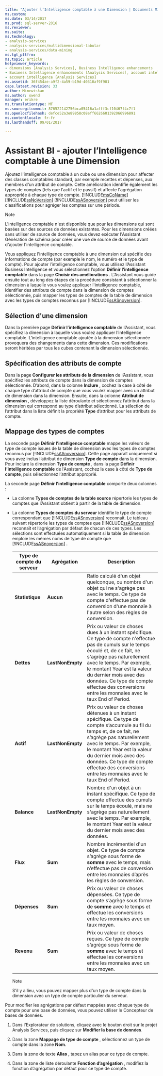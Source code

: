 ```yaml
---
title: "Ajouter l’Intelligence comptable à une Dimension | Documents Microsoft"
ms.custom: 
ms.date: 03/14/2017
ms.prod: sql-server-2016
ms.reviewer: 
ms.suite: 
ms.technology:
- analysis-services
- analysis-services/multidimensional-tabular
- analysis-services/data-mining
ms.tgt_pltfrm: 
ms.topic: article
helpviewer_keywords:
- dimensions [Analysis Services], Business Intelligence enhancements
- Business Intelligence enhancements [Analysis Services], account intelligence
- account intelligence [Analysis Services]
ms.assetid: 36f454ae-a9f2-4a59-b19d-40310af9f901
caps.latest.revision: 33
author: Minewiskan
ms.author: owend
manager: erikre
ms.translationtype: MT
ms.sourcegitcommit: 876522142756bca05416a1afff3cf10467f4c7f1
ms.openlocfilehash: defce52a3e89858c08eff6626601392066996891
ms.contentlocale: fr-fr
ms.lasthandoff: 09/01/2017

---
```

# <a name="bi-wizard---add-account-intelligence-to-a-dimension"></a>Assistant BI - ajouter l’Intelligence comptable à une Dimension
  Ajoutez l'intelligence comptable à un cube ou une dimension pour affecter des classes comptables standard, par exemple recettes et dépenses, aux membres d'un attribut de compte. Cette amélioration identifie également les types de comptes (tels que l'actif et le passif) et affecte l'agrégation appropriée à chaque type de compte. [!INCLUDE[msCoName](../../includes/msconame-md.md)] [!INCLUDE[ssNoVersion](../../includes/ssnoversion-md.md)] [!INCLUDE[ssASnoversion](../../includes/ssasnoversion-md.md)] peut utiliser les classifications pour agréger les comptes sur une période.  
  
> [!NOTE]  
>  L'intelligence comptable n'est disponible que pour les dimensions qui sont basées sur des sources de données existantes. Pour les dimensions créées sans utiliser de source de données, vous devez exécuter l'Assistant Génération de schéma pour créer une vue de source de données avant d'ajouter l'intelligence comptable.  
  
 Vous appliquez l'intelligence comptable à une dimension qui spécifie des informations de compte (par exemple le nom, le numéro et le type de compte). Pour ajouter l’intelligence comptable, vous utilisez l’Assistant Business Intelligence et vous sélectionnez l’option **Définir l’intelligence comptable** dans la page **Choisir des améliorations** . L'Assistant vous guide ensuite tout au long des étapes de la procédure consistant à sélectionner la dimension à laquelle vous voulez appliquer l'intelligence comptable, identifier des attributs de compte dans la dimension de comptes sélectionnée, puis mapper les types de comptes de la table de dimension avec les types de comptes reconnus par [!INCLUDE[ssASnoversion](../../includes/ssasnoversion-md.md)].  
  
## <a name="selecting-a-dimension"></a>Sélection d'une dimension  
 Dans la première page **Définir l’intelligence comptable** de l’Assistant, vous spécifiez la dimension à laquelle vous voulez appliquer l’intelligence comptable. L'intelligence comptable ajoutée à la dimension sélectionnée provoquera des changements dans cette dimension. Ces modifications seront héritées par tous les cubes contenant la dimension sélectionnée.  
  
## <a name="specifying-account-attributes"></a>Spécification des attributs de compte  
 Dans la page **Configurer les attributs de la dimension** de l’Assistant, vous spécifiez les attributs de compte dans la dimension de comptes sélectionnée. D’abord, dans la colonne **Inclure** , cochez la case à côté de chaque type d’attribut de compte que vous voulez mapper avec un attribut de dimension dans la dimension. Ensuite, dans la colonne **Attribut de dimension** , développez la liste déroulante et sélectionnez l’attribut dans la dimension qui correspond au type d’attribut sélectionné. La sélection de l’attribut dans la liste définit la propriété **Type** d’attribut pour les attributs de compte.  
  
## <a name="mapping-account-types"></a>Mappage des types de comptes  
 La seconde page **Définir l’intelligence comptable** mappe les valeurs de type de compte issues de la table de dimension avec les types de comptes reconnus par [!INCLUDE[ssASnoversion](../../includes/ssasnoversion-md.md)]. Cette page apparaît uniquement si vous avez inclus l’attribut de dimension **Type de compte** dans la dimension. Pour inclure la dimension **Type de compte** , dans la page **Définir l’intelligence comptable** de l’Assistant, cochez la case à côté de **Type de compte**, puis sélectionnez l’attribut approprié.  
  
 La seconde page **Définir l’intelligence comptable** comporte deux colonnes :  
  
-   La colonne **Types de comptes de la table source** répertorie les types de comptes que l’Assistant obtient à partir de la table de dimension.  
  
-   La colonne **Types de comptes du serveur** identifie le type de compte correspondant que [!INCLUDE[ssASnoversion](../../includes/ssasnoversion-md.md)] reconnaît. Le tableau suivant répertorie les types de comptes que [!INCLUDE[ssASnoversion](../../includes/ssasnoversion-md.md)] reconnaît et l’agrégation par défaut de chacun de ces types. Les sélections sont effectuées automatiquement si la table de dimension emploie les mêmes noms de type de compte que [!INCLUDE[ssASnoversion](../../includes/ssasnoversion-md.md)] .  
  
    |Type de compte du serveur|Agrégation|Description|  
    |-------------------------|-----------------|-----------------|  
    |**Statistique**|**Aucun**|Ratio calculé d'un objet quelconque, ou nombre d'un objet qui ne s'agrège pas avec le temps. Ce type de compte d'effectue pas de conversion d'une monnaie à l'autre selon des règles de conversion.|  
    |**Dettes**|**LastNonEmpty**|Prix ou valeur de choses dues à un instant spécifique. Ce type de compte n'effectue pas de cumuls sur le temps écoulé et, de ce fait, ne s'agrège pas naturellement avec le temps. Par exemple, le montant Year est la valeur du dernier mois avec des données. Ce type de compte effectue des conversions entre les monnaies avec le taux End of Period.|  
    |**Actif**|**LastNonEmpty**|Prix ou valeur de choses détenues à un instant spécifique. Ce type de compte s’accumule au fil du temps et, de ce fait, ne s’agrège pas naturellement avec le temps. Par exemple, le montant Year est la valeur du dernier mois avec des données. Ce type de compte effectue des conversions entre les monnaies avec le taux End of Period.|  
    |**Balance**|**LastNonEmpty**|Nombre d'un objet à un instant spécifique. Ce type de compte effectue des cumuls sur le temps écoulé, mais ne s'agrège pas naturellement avec le temps. Par exemple, le montant Year est la valeur du dernier mois avec des données.|  
    |**Flux**|**Sum**|Nombre incrémentiel d'un objet. Ce type de compte s’agrège sous forme de **somme** avec le temps, mais n’effectue pas de conversion entre les monnaies d’après les règles de conversion.|  
    |**Dépenses**|**Sum**|Prix ou valeur de choses dépensées. Ce type de compte s’agrège sous forme de **somme** avec le temps et effectue les conversions entre les monnaies avec un taux moyen.|  
    |**Revenu**|**Sum**|Prix ou valeur de choses reçues. Ce type de compte s’agrège sous forme de **somme** avec le temps et effectue les conversions entre les monnaies avec un taux moyen.|  
  
    > [!NOTE]  
    >  S'il y a lieu, vous pouvez mapper plus d'un type de compte dans la dimension avec un type de compte particulier du serveur.  
  
 Pour modifier les agrégations par défaut mappées avec chaque type de compte pour une base de données, vous pouvez utiliser le Concepteur de bases de données.  
  
1.  Dans l’Explorateur de solutions, cliquez avec le bouton droit sur le projet Analysis Services, puis cliquez sur **Modifier la base de données**.  
  
2.  Dans la zone **Mappage de type de compte** , sélectionnez un type de compte dans la zone **Nom**.  
  
3.  Dans la zone de texte **Alias** , tapez un alias pour ce type de compte.  
  
4.  Dans la zone de liste déroulante **Fonction d’agrégation** , modifiez la fonction d’agrégation par défaut pour ce type de compte.  
  
  
